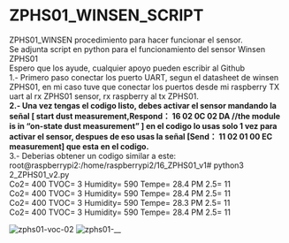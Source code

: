 # ZPHS01_WINSEN_SCRIPT
ZPHS01_WINSEN procedimiento para hacer funcionar el sensor.  
Se adjunta script en python para el funcionamiento del sensor Winsen ZPHS01  
Espero que los ayude, cualquier apoyo pueden escribir al Github  
1.- Primero paso conectar los puerto UART, segun el datasheet de winsen ZPHS01, en mi caso tuve que conectar los puertos desde mi raspberry TX uart al rx ZPHS01 sensor, rx raspberry al tx ZPHS01.  
**2.- Una vez tengas el codigo listo, debes activar el sensor mandando la señal  [ start dust measurement,Respond： 16 02 0C 02 DA //the module is in “on-state dust measurement” ] en el codigo lo usas solo 1 vez para activar el sensor, despues de eso usas la señal [Send： 11 02 01 00 EC measurement]  que esta en el codigo.**  
3.- Deberias obtener un codigo similar a este:  
root@raspberrypi2:/home/raspberrypi2/16_ZPHS01_v1# python3 2_ZPHS01_v2.py   
Co2= 400 TVOC= 3 Humidity= 590 Tempe= 28.4 PM 2.5= 11  
Co2= 400 TVOC= 3 Humidity= 590 Tempe= 28.4 PM 2.5= 11  
Co2= 400 TVOC= 3 Humidity= 590 Tempe= 28.3 PM 2.5= 11  
Co2= 400 TVOC= 3 Humidity= 590 Tempe= 28.4 PM 2.5= 11  


![zphs01-voc-02](https://github.com/user-attachments/assets/acb99174-a265-4260-9f81-0ed60772d181)
![zphs01-__](https://github.com/user-attachments/assets/ecfa24fa-7e8b-44ff-b61f-ff19e8168644)
